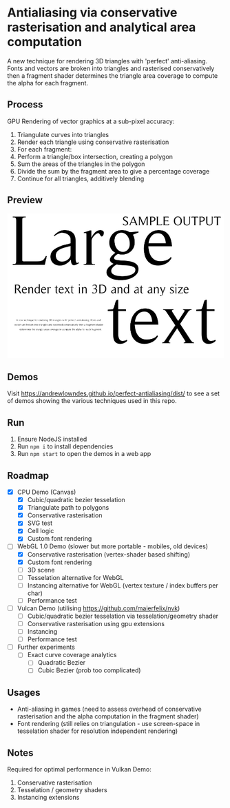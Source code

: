 # Antialiasing via conservative rasterisation and analytical area computation
A new technique for rendering 3D triangles with 'perfect' anti-aliasing. Fonts and vectors are broken into triangles and rasterised conservatively then a fragment shader determines the triangle area coverage to compute the alpha for each fragment.

## Process
GPU Rendering of vector graphics at a sub-pixel accuracy:
1. Triangulate curves into triangles
2. Render each triangle using conservative rasterisation
3. For each fragment:
  1. Perform a triangle/box intersection, creating a polygon
  2. Sum the areas of the triangles in the polygon
  3. Divide the sum by the fragment area to give a percentage coverage
  4. Continue for all triangles, additively blending

## Preview
![Preview](/images/preview.png)

## Demos
Visit https://andrewlowndes.github.io/perfect-antialiasing/dist/ to see a set of demos showing the various techniques used in this repo.

## Run
1. Ensure NodeJS installed
2. Run `npm i` to install dependencies
3. Run `npm start` to open the demos in a web app

## Roadmap
- [x] CPU Demo (Canvas)
    - [x] Cubic/quadratic bezier tesselation
    - [x] Triangulate path to polygons
    - [x] Conservative rasterisation
    - [x] SVG test
    - [x] Cell logic
    - [x] Custom font rendering
- [ ] WebGL 1.0 Demo (slower but more portable - mobiles, old devices)
    - [x] Conservative rasterisation (vertex-shader based shifting)
    - [x] Custom font rendering
    - [ ] 3D scene
    - [ ] Tesselation alternative for WebGL
    - [ ] Instancing alternative for WebGL (vertex texture / index buffers per char)
    - [ ] Performance test
- [ ] Vulcan Demo (utilising https://github.com/maierfelix/nvk)
    - [ ] Cubic/quadratic bezier tesselation via tesselation/geometry shader
    - [ ] Conservative rasterisation using gpu extensions
    - [ ] Instancing
    - [ ] Performance test
- [ ] Further experiments
    - [ ] Exact curve coverage analytics
        - [ ] Quadratic Bezier
        - [ ] Cubic Bezier (prob too complicated)

## Usages
- Anti-aliasing in games (need to assess overhead of conservative rasterisation and the alpha computation in the fragment shader)
- Font rendering (still relies on triangulation - use screen-space in tesselation shader for resolution independent rendering)

## Notes
Required for optimal performance in Vulkan Demo:
1. Conservative rasterisation
2. Tesselation / geometry shaders
3. Instancing extensions
